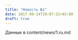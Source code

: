 ```yaml
---
title: "Новость №1"
date: 2017-09-14T20:07:21+03:00
draft: true
---
```


Данные в content/news/1.ru.md
